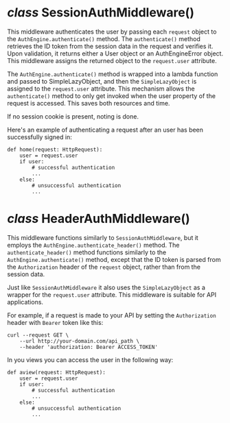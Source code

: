 # _class_ SessionAuthMiddleware()
This middleware authenticates the user by passing each `request` object to
the `AuthEngine.authenticate()` method. The `authenticate()` method retrieves
the ID token from the session data in the request and verifies it. Upon
validation, it returns either a User object or an AuthEngineError object.
This middleware assigns the returned object to the `request.user` attribute.

The `AuthEngine.authenticate()` method is wrapped into a lambda function and
passed to SimpleLazyObject, and then the `SimpleLazyObject` is assigned to
the `request.user` attribute. This mechanism allows the `authenticate()` method
to only get invoked when the user property of the request is accessed. This
saves both resources and time.

If no session cookie is present, noting is done.

Here's an example of authenticating a request after an user has been
successfully signed in:

```
def home(request: HttpRequest):
	user = request.user
	if user:
		# successful authentication
		...
	else:
		# unsuccessful authentication
		...
```

# _class_ HeaderAuthMiddleware()

This middleware functions similarly to `SessionAuthMiddleware`, but it
employs the `AuthEngine.authenticate_header()` method. The
`authenticate_header()` method functions similarly to the
`AuthEngine.authenticate()` method, except that the ID token is parsed from
the `Authorization` header of the `request` object, rather than from the
session data.

Just like `SessionAuthMiddleware` it also uses the `SimpleLazyObject` as a
wrapper for the `request.user` attribute. This middleware is suitable for API
applications.

For example, if a request is made to your API by setting the `Authorization`
header with `Bearer` token like this:

```
curl --request GET \
	--url http://your-domain.com/api_path \
	--header 'authorization: Bearer ACCESS_TOKEN'
```

In you views you can access the user in the following way:


```
def aview(request: HttpRequest):
	user = request.user
	if user:
		# successful authentication
		...
	else:
		# unsuccessful authentication
		...
```